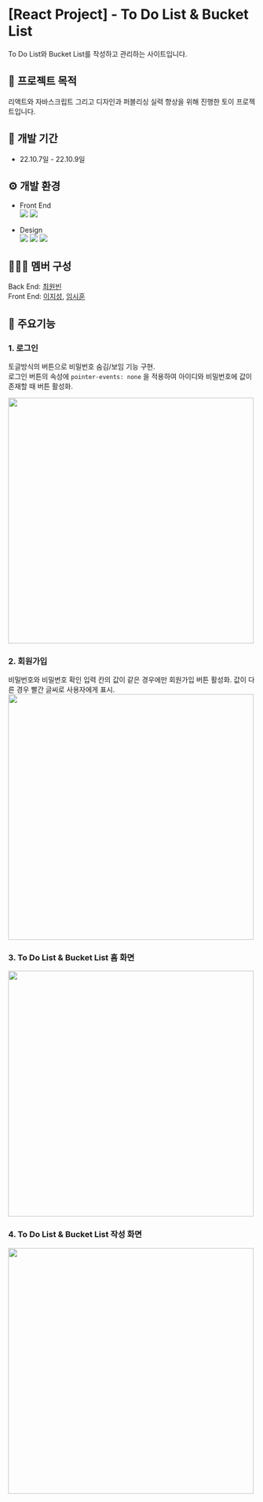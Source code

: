 # [React Project] - To Do List & Bucket List
To Do List와 Bucket List를 작성하고 관리하는 사이트입니다.


##  :pushpin: 프로젝트 목적
리액트와 자바스크립트 그리고 디자인과 퍼블리싱 실력 향상을 위해 진행한 토이 프로젝트입니다.

## :date: 개발 기간
* 22.10.7일 - 22.10.9일

## :gear: 개발 환경
* Front End  
<img src="https://img.shields.io/badge/React-61DAFB?style=for-the-badge&logo=React&logoColor=white"> <img src="https://img.shields.io/badge/JavaScript-F7DF1E?style=for-the-badge&logo=JavaScript&logoColor=black">

* Design  
  <img src="https://img.shields.io/badge/CSS3-1572B6?style=for-the-badge&logo=CSS3&logoColor=black"> <img src="https://img.shields.io/badge/styledcomponents-DB7093?style=for-the-badge&logo=styledcomponents&logoColor=white"> <img src="https://img.shields.io/badge/figma-F24E1E?style=for-the-badge&logo=figma&logoColor=white">

## 👨‍👨‍👦 멤버 구성
Back End: [최원빈](https://github.com/dnjsqls5973)  
Front End: [이지성](https://github.com/Ji-Sung05), [임시훈](https://github.com/SiHoon61)

## :page_with_curl: 주요기능

### 1. 로그인
 토글방식의 버튼으로 비밀번호 숨김/보임 기능 구현.  
 로그인 버튼의 속성에 `pointer-events: none` 을 적용하여 아이디와 비밀번호에 값이 존재할 때 버튼 활성화.  
 
<img src = "https://github.com/Unique-Blog/List-Client/assets/66302392/6bd5e0ad-ef77-416d-9580-6cbc6d7dc079" width = "500px" >
 
### 2. 회원가입
 비밀번호와 비밀번호 확인 입력 칸의 값이 같은 경우에만 회원가입 버튼 활성화. 값이 다른 경우 빨간 글씨로 사용자에게 표시.  
<img src = "https://github.com/Unique-Blog/List-Client/assets/66302392/cce40d84-2dcc-4484-8010-2d96afdc14e5" width = "500px" >
 
### 3. To Do List & Bucket List 홈 화면

<img src = "https://github.com/Unique-Blog/List-Client/assets/66302392/e7d4cd74-7d40-437a-82b8-a6e720add582" width = "500px" >
 

### 4. To Do List & Bucket List 작성 화면

<img src = "https://github.com/Unique-Blog/List-Client/assets/66302392/c0e99e21-5590-4e0e-ba2b-e467b02da7dd" width = "500px" >
 
